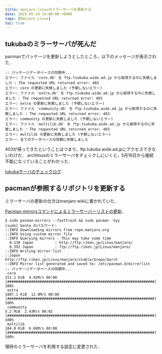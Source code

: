 ```yaml
---
title: manjaro linuxのミラーサーバを更新する
date: 2019-05-19 14:00:00 +0900
tags: [Manjaro Linux]
toc: true
---
```


## tukubaのミラーサーバが死んだ

pacmanでパッケージを更新しようとしたところ，以下のメッセージが表示された．

```
:: パッケージデータベースの同期中...
エラー: ファイル 'core.db' を ftp.tsukuba.wide.ad.jp から取得するのに失敗しました : The requested URL returned error: 403
エラー: core の更新に失敗しました (予期しないエラー)
エラー: ファイル 'extra.db' を ftp.tsukuba.wide.ad.jp から取得するのに失敗しました : The requested URL returned error: 403
エラー: extra の更新に失敗しました (予期しないエラー)
エラー: ファイル 'community.db' を ftp.tsukuba.wide.ad.jp から取得するのに失敗しました : The requested URL returned error: 403
エラー: community の更新に失敗しました (予期しないエラー)
エラー: ファイル 'multilib.db' を ftp.tsukuba.wide.ad.jp から取得するのに失敗しました : The requested URL returned error: 403
エラー: multilib の更新に失敗しました (予期しないエラー)
エラー: 全てのデータベースの同期に失敗しました
```

403が帰ってきたということはつまり，ftp.tukuba.wide.ad.jpにアクセスできないわけだ．
archlinuxのミラーサーバをチェックしにいくと，5月16日から接続不能になっていることがわかった．

[tukubaサーバのチェックログ](https://www.archlinux.jp/mirrors/ftp.tsukuba.wide.ad.jp/)．

## pacmanが参照するリポジトリを更新する

ミラーサーバの更新の仕方はmanjaro wikiに書かれていた．

[Pacman-mirrorsコマンドによるミラーサーバーリストの更新](https://wiki.manjaro.org/index.php?title=Pacman-mirrors%E3%82%B3%E3%83%9E%E3%83%B3%E3%83%89%E3%81%AB%E3%82%88%E3%82%8B%E3%83%9F%E3%83%A9%E3%83%BC%E3%82%B5%E3%83%BC%E3%83%90%E3%83%BC%E3%83%AA%E3%82%B9%E3%83%88%E3%81%AE%E6%9B%B4%E6%96%B0)．

```
$ sudo pacman-mirrors --fasttrack && sudo pacman -Syy
[sudo] kenta のパスワード:
::INFO Downloading mirrors from repo.manjaro.org
::INFO Using custom mirror file
::INFO Querying mirrors - This may take some time
  0.130 Japan          : http://ftp.riken.jp/Linux/manjaro/
  0.392 Japan          : ftp://ftp.riken.jp/Linux/manjaro/
::INFO Writing mirror list
::Japan           : http://ftp.riken.jp/Linux/manjaro/stable/$repo/$arch
::INFO Mirror list generated and saved to: /etc/pacman.d/mirrorlist
:: パッケージデータベースの同期中...
 core                                                                                   151.1 KiB  4.92M/s 00:00 [####################################################################] 100%
 extra                                                                                 1807.1 KiB  12.9M/s 00:00 [####################################################################] 100%
 community                                                                                5.2 MiB  2.43M/s 00:02 [####################################################################] 100%
 multilib                                                                               184.0 KiB  6.66M/s 00:00 [####################################################################] 100%
```

理研のミラーサーバを利用する設定に変更された．
